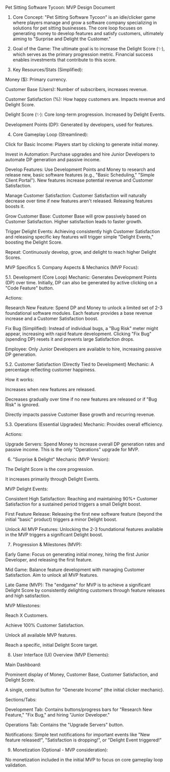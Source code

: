 Pet Sitting Software Tycoon: MVP Design Document
1. Core Concept:
"Pet Sitting Software Tycoon" is an idle/clicker game where players manage and grow a software company specializing in solutions for pet sitting businesses. The core loop focuses on generating money to develop features and satisfy customers, ultimately aiming to "Surprise and Delight the Customer."

2. Goal of the Game:
The ultimate goal is to increase the Delight Score (✨), which serves as the primary progression metric. Financial success enables investments that contribute to this score.

3. Key Resources/Stats (Simplified):

Money ($): Primary currency.

Customer Base (Users): Number of subscribers, increases revenue.

Customer Satisfaction (%): How happy customers are. Impacts revenue and Delight Score.

Delight Score (✨): Core long-term progression. Increased by Delight Events.

Development Points (DP): Generated by developers, used for features.

4. Core Gameplay Loop (Streamlined):

Click for Basic Income: Players start by clicking to generate initial money.

Invest in Automation: Purchase upgrades and hire Junior Developers to automate DP generation and passive income.

Develop Features: Use Development Points and Money to research and release new, basic software features (e.g., "Basic Scheduling," "Simple Client Portal"). New features increase potential revenue and Customer Satisfaction.

Manage Customer Satisfaction: Customer Satisfaction will naturally decrease over time if new features aren't released. Releasing features boosts it.

Grow Customer Base: Customer Base will grow passively based on Customer Satisfaction. Higher satisfaction leads to faster growth.

Trigger Delight Events: Achieving consistently high Customer Satisfaction and releasing specific key features will trigger simple "Delight Events," boosting the Delight Score.

Repeat: Continuously develop, grow, and delight to reach higher Delight Scores.

MVP Specifics
5. Company Aspects & Mechanics (MVP Focus):

5.1. Development (Core Loop)
Mechanic: Generates Development Points (DP) over time. Initially, DP can also be generated by active clicking on a "Code Feature" button.

Actions:

Research New Feature: Spend DP and Money to unlock a limited set of 2-3 foundational software modules. Each feature provides a base revenue increase and a Customer Satisfaction boost.

Fix Bug (Simplified): Instead of individual bugs, a "Bug Risk" meter might appear, increasing with rapid feature development. Clicking "Fix Bug" (spending DP) resets it and prevents large Satisfaction drops.

Employee: Only Junior Developers are available to hire, increasing passive DP generation.

5.2. Customer Satisfaction (Directly Tied to Development)
Mechanic: A percentage reflecting customer happiness.

How it works:

Increases when new features are released.

Decreases gradually over time if no new features are released or if "Bug Risk" is ignored.

Directly impacts passive Customer Base growth and recurring revenue.

5.3. Operations (Essential Upgrades)
Mechanic: Provides overall efficiency.

Actions:

Upgrade Servers: Spend Money to increase overall DP generation rates and passive income. This is the only "Operations" upgrade for MVP.

6. "Surprise & Delight" Mechanic (MVP Version):

The Delight Score is the core progression.

It increases primarily through Delight Events.

MVP Delight Events:

Consistent High Satisfaction: Reaching and maintaining 90%+ Customer Satisfaction for a sustained period triggers a small Delight boost.

First Feature Release: Releasing the first new software feature (beyond the initial "basic" product) triggers a minor Delight boost.

Unlock All MVP Features: Unlocking the 2-3 foundational features available in the MVP triggers a significant Delight boost.

7. Progression & Milestones (MVP):

Early Game: Focus on generating initial money, hiring the first Junior Developer, and releasing the first feature.

Mid Game: Balance feature development with managing Customer Satisfaction. Aim to unlock all MVP features.

Late Game (MVP): The "endgame" for MVP is to achieve a significant Delight Score by consistently delighting customers through feature releases and high satisfaction.

MVP Milestones:

Reach X Customers.

Achieve 100% Customer Satisfaction.

Unlock all available MVP features.

Reach a specific, initial Delight Score target.

8. User Interface (UI) Overview (MVP Elements):

Main Dashboard:

Prominent display of Money, Customer Base, Customer Satisfaction, and Delight Score.

A single, central button for "Generate Income" (the initial clicker mechanic).

Sections/Tabs:

Development Tab: Contains buttons/progress bars for "Research New Feature," "Fix Bug," and hiring "Junior Developer."

Operations Tab: Contains the "Upgrade Servers" button.

Notifications: Simple text notifications for important events like "New feature released!", "Satisfaction is dropping!", or "Delight Event triggered!"

9. Monetization (Optional - MVP consideration):

No monetization included in the initial MVP to focus on core gameplay loop validation.